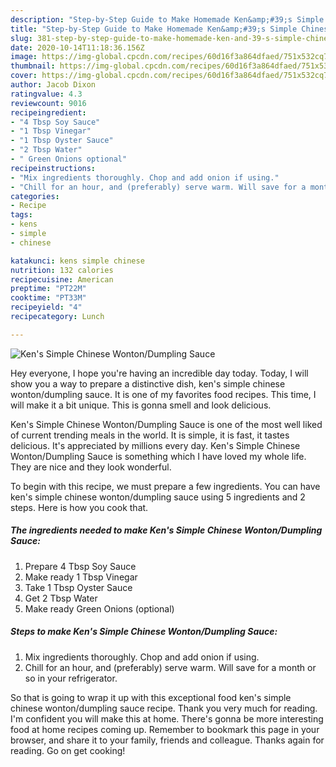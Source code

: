 ```yaml
---
description: "Step-by-Step Guide to Make Homemade Ken&amp;#39;s Simple Chinese Wonton/Dumpling Sauce"
title: "Step-by-Step Guide to Make Homemade Ken&amp;#39;s Simple Chinese Wonton/Dumpling Sauce"
slug: 381-step-by-step-guide-to-make-homemade-ken-and-39-s-simple-chinese-wonton-dumpling-sauce
date: 2020-10-14T11:18:36.156Z
image: https://img-global.cpcdn.com/recipes/60d16f3a864dfaed/751x532cq70/kens-simple-chinese-wontondumpling-sauce-recipe-main-photo.jpg
thumbnail: https://img-global.cpcdn.com/recipes/60d16f3a864dfaed/751x532cq70/kens-simple-chinese-wontondumpling-sauce-recipe-main-photo.jpg
cover: https://img-global.cpcdn.com/recipes/60d16f3a864dfaed/751x532cq70/kens-simple-chinese-wontondumpling-sauce-recipe-main-photo.jpg
author: Jacob Dixon
ratingvalue: 4.3
reviewcount: 9016
recipeingredient:
- "4 Tbsp Soy Sauce"
- "1 Tbsp Vinegar"
- "1 Tbsp Oyster Sauce"
- "2 Tbsp Water"
- " Green Onions optional"
recipeinstructions:
- "Mix ingredients thoroughly. Chop and add onion if using."
- "Chill for an hour, and (preferably) serve warm. Will save for a month or so in your refrigerator."
categories:
- Recipe
tags:
- kens
- simple
- chinese

katakunci: kens simple chinese 
nutrition: 132 calories
recipecuisine: American
preptime: "PT22M"
cooktime: "PT33M"
recipeyield: "4"
recipecategory: Lunch

---
```



![Ken&#39;s Simple Chinese Wonton/Dumpling Sauce](https://img-global.cpcdn.com/recipes/60d16f3a864dfaed/751x532cq70/kens-simple-chinese-wontondumpling-sauce-recipe-main-photo.jpg)

Hey everyone, I hope you're having an incredible day today. Today, I will show you a way to prepare a distinctive dish, ken&#39;s simple chinese wonton/dumpling sauce. It is one of my favorites food recipes. This time, I will make it a bit unique. This is gonna smell and look delicious.



Ken&#39;s Simple Chinese Wonton/Dumpling Sauce is one of the most well liked of current trending meals in the world. It is simple, it is fast, it tastes delicious. It's appreciated by millions every day. Ken&#39;s Simple Chinese Wonton/Dumpling Sauce is something which I have loved my whole life. They are nice and they look wonderful.


To begin with this recipe, we must prepare a few ingredients. You can have ken&#39;s simple chinese wonton/dumpling sauce using 5 ingredients and 2 steps. Here is how you cook that.

<!--inarticleads1-->

##### The ingredients needed to make Ken&#39;s Simple Chinese Wonton/Dumpling Sauce:

1. Prepare 4 Tbsp Soy Sauce
1. Make ready 1 Tbsp Vinegar
1. Take 1 Tbsp Oyster Sauce
1. Get 2 Tbsp Water
1. Make ready  Green Onions (optional)




<!--inarticleads2-->

##### Steps to make Ken&#39;s Simple Chinese Wonton/Dumpling Sauce:

1. Mix ingredients thoroughly. Chop and add onion if using.
1. Chill for an hour, and (preferably) serve warm. Will save for a month or so in your refrigerator.




So that is going to wrap it up with this exceptional food ken&#39;s simple chinese wonton/dumpling sauce recipe. Thank you very much for reading. I'm confident you will make this at home. There's gonna be more interesting food at home recipes coming up. Remember to bookmark this page in your browser, and share it to your family, friends and colleague. Thanks again for reading. Go on get cooking!
